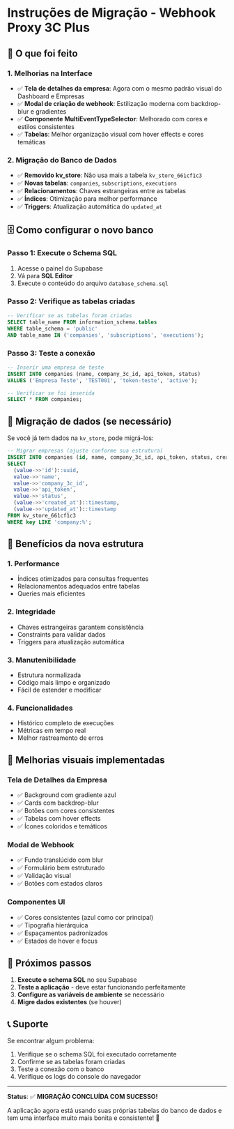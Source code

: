 # Instruções de Migração - Webhook Proxy 3C Plus

## 🎯 O que foi feito

### 1. **Melhorias na Interface**
- ✅ **Tela de detalhes da empresa**: Agora com o mesmo padrão visual do Dashboard e Empresas
- ✅ **Modal de criação de webhook**: Estilização moderna com backdrop-blur e gradientes
- ✅ **Componente MultiEventTypeSelector**: Melhorado com cores e estilos consistentes
- ✅ **Tabelas**: Melhor organização visual com hover effects e cores temáticas

### 2. **Migração do Banco de Dados**
- ✅ **Removido kv_store**: Não usa mais a tabela `kv_store_661cf1c3`
- ✅ **Novas tabelas**: `companies`, `subscriptions`, `executions`
- ✅ **Relacionamentos**: Chaves estrangeiras entre as tabelas
- ✅ **Índices**: Otimização para melhor performance
- ✅ **Triggers**: Atualização automática do `updated_at`

## 🗄️ Como configurar o novo banco

### Passo 1: Execute o Schema SQL
1. Acesse o painel do Supabase
2. Vá para **SQL Editor**
3. Execute o conteúdo do arquivo `database_schema.sql`

### Passo 2: Verifique as tabelas criadas
```sql
-- Verificar se as tabelas foram criadas
SELECT table_name FROM information_schema.tables 
WHERE table_schema = 'public' 
AND table_name IN ('companies', 'subscriptions', 'executions');
```

### Passo 3: Teste a conexão
```sql
-- Inserir uma empresa de teste
INSERT INTO companies (name, company_3c_id, api_token, status) 
VALUES ('Empresa Teste', 'TEST001', 'token-teste', 'active');

-- Verificar se foi inserida
SELECT * FROM companies;
```

## 🔄 Migração de dados (se necessário)

Se você já tem dados na `kv_store`, pode migrá-los:

```sql
-- Migrar empresas (ajuste conforme sua estrutura)
INSERT INTO companies (id, name, company_3c_id, api_token, status, created_at, updated_at)
SELECT 
  (value->>'id')::uuid,
  value->>'name',
  value->>'company_3c_id',
  value->>'api_token',
  value->>'status',
  (value->>'created_at')::timestamp,
  (value->>'updated_at')::timestamp
FROM kv_store_661cf1c3 
WHERE key LIKE 'company:%';
```

## 🚀 Benefícios da nova estrutura

### 1. **Performance**
- Índices otimizados para consultas frequentes
- Relacionamentos adequados entre tabelas
- Queries mais eficientes

### 2. **Integridade**
- Chaves estrangeiras garantem consistência
- Constraints para validar dados
- Triggers para atualização automática

### 3. **Manutenibilidade**
- Estrutura normalizada
- Código mais limpo e organizado
- Fácil de estender e modificar

### 4. **Funcionalidades**
- Histórico completo de execuções
- Métricas em tempo real
- Melhor rastreamento de erros

## 🎨 Melhorias visuais implementadas

### Tela de Detalhes da Empresa
- ✅ Background com gradiente azul
- ✅ Cards com backdrop-blur
- ✅ Botões com cores consistentes
- ✅ Tabelas com hover effects
- ✅ Ícones coloridos e temáticos

### Modal de Webhook
- ✅ Fundo translúcido com blur
- ✅ Formulário bem estruturado
- ✅ Validação visual
- ✅ Botões com estados claros

### Componentes UI
- ✅ Cores consistentes (azul como cor principal)
- ✅ Tipografia hierárquica
- ✅ Espaçamentos padronizados
- ✅ Estados de hover e focus

## 🔧 Próximos passos

1. **Execute o schema SQL** no seu Supabase
2. **Teste a aplicação** - deve estar funcionando perfeitamente
3. **Configure as variáveis de ambiente** se necessário
4. **Migre dados existentes** (se houver)

## 📞 Suporte

Se encontrar algum problema:
1. Verifique se o schema SQL foi executado corretamente
2. Confirme se as tabelas foram criadas
3. Teste a conexão com o banco
4. Verifique os logs do console do navegador

---

**Status**: ✅ **MIGRAÇÃO CONCLUÍDA COM SUCESSO!**

A aplicação agora está usando suas próprias tabelas do banco de dados e tem uma interface muito mais bonita e consistente! 🎉
